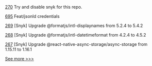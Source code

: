 
[270](https://github.com/hyperledger/aries-mobile-agent-react-native/pull/270) Try and disable snyk for this repo.

[695](https://github.com/hyperledger/aries-framework-javascript/pull/695) Feat/jsonld credentials

[269](https://github.com/hyperledger/aries-mobile-agent-react-native/pull/269) [Snyk] Upgrade @formatjs/intl-displaynames from 5.2.4 to 5.4.2

[268](https://github.com/hyperledger/aries-mobile-agent-react-native/pull/268) [Snyk] Upgrade @formatjs/intl-datetimeformat from 4.2.4 to 4.5.2

[267](https://github.com/hyperledger/aries-mobile-agent-react-native/pull/267) [Snyk] Upgrade @react-native-async-storage/async-storage from 1.15.11 to 1.16.1


[See more >>>](https://start-here.hyperledger.org/pull-requests)
